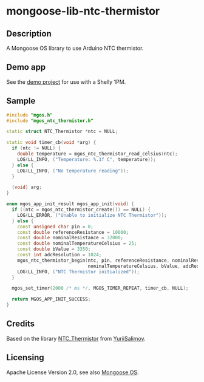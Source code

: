 # mongoose-lib-ntc-thermistor

## Description

A Mongoose OS library to use Arduino NTC thermistor.

## Demo app

See the [demo project](https://github.com/hobbe/mongoose-lib-ntc-thermistor-demo)
for use with a Shelly 1PM.

## Sample

```cpp
#include "mgos.h"
#include "mgos_ntc_thermistor.h"

static struct NTC_Thermistor *ntc = NULL;

static void timer_cb(void *arg) {
  if (ntc != NULL) {
    double temperature = mgos_ntc_thermistor_read_celsius(ntc);
    LOG(LL_INFO, ("Temperature: %.1f C", temperature));
  } else {
    LOG(LL_INFO, ("No temperature reading"));
  }

  (void) arg;
}

enum mgos_app_init_result mgos_app_init(void) {
  if ((ntc = mgos_ntc_thermistor_create()) == NULL) {
    LOG(LL_ERROR, ("Unable to initialize NTC Thermistor"));
  } else {
    const unsigned char pin = 0;
    const double referenceResistance = 10000;
    const double nominalResistance = 32000;
    const double nominalTemperatureCelsius = 25;
    const double bValue = 3350;
    const int adcResolution = 1024;
    mgos_ntc_thermistor_begin(ntc, pin, referenceResistance, nominalResistance,
                              nominalTemperatureCelsius, bValue, adcResolution);
    LOG(LL_INFO, ("NTC Thermistor initialized"));
  }

  mgos_set_timer(2000 /* ms */, MGOS_TIMER_REPEAT, timer_cb, NULL);

  return MGOS_APP_INIT_SUCCESS;
}
```

## Credits

Based on the library [NTC_Thermistor](https://github.com/YuriiSalimov/NTC_Thermistor)
from [YuriiSalimov](https://github.com/YuriiSalimov).

## Licensing

Apache License Version 2.0, see also [Mongoose OS](https://github.com/cesanta/mongoose-os).
